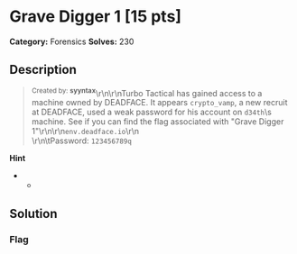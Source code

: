 # Grave Digger 1 [15 pts]

**Category:** Forensics
**Solves:** 230

## Description
><sup>Created by: <b>syyntax</b></sup>\r\n\r\nTurbo Tactical has gained access to a machine owned by DEADFACE. It appears `crypto_vamp`, a new recruit at DEADFACE, used a weak password for his account on `d34th`\s machine. See if you can find the flag associated with "Grave Digger 1"\r\n\r\n`env.deadface.io`\r\n<br>\r\n\tPassword: `123456789q`

**Hint**
* -

## Solution

### Flag

